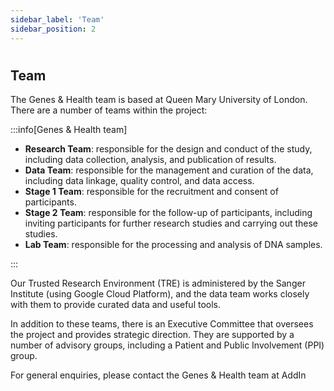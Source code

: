 ```yaml
---
sidebar_label: 'Team'
sidebar_position: 2
---
```


# 

## **Team**

The Genes & Health team is based at Queen Mary University of London. There are a number of teams within the project: 

:::info[Genes & Health team]

- **Research Team**: responsible for the design and conduct of the study, including data collection, analysis, and publication of results.
- **Data Team**: responsible for the management and curation of the data, including data linkage, quality control, and data access.
- **Stage 1 Team**: responsible for the recruitment and consent of participants.
- **Stage 2 Team**: responsible for the follow-up of participants, including inviting participants for further research studies and carrying out these studies.
- **Lab Team**: responsible for the processing and analysis of DNA samples.

:::


Our Trusted Research Environment (TRE) is administered by the Sanger Institute (using Google Cloud Platform), and the data team works closely with them to provide curated data and useful tools. 

In addition to these teams, there is an Executive Committee that oversees the project and provides strategic direction. They are supported by a number of advisory groups, including a Patient and Public Involvement (PPI) group. 

For general enquiries, please contact the Genes & Health team at AddIn